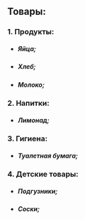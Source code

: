 ## Товары:
### **1**. Продукты:
* ##### Яйца;
* ##### Хлеб;
* ##### Молоко;
### **2**. Напитки:
* ##### Лимонад;
### **3**. Гигиена:
* ##### Туалетная бумага;
### **4**. Детские товары:
* ##### Подгузники;
* ##### Соски;